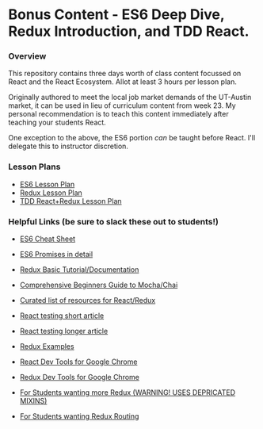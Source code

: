 # Bonus Content - ES6 Deep Dive, Redux Introduction, and TDD React.

### Overview

This repository contains three days worth of class content focussed on React and the React Ecosystem. Allot at least 3 hours per lesson plan.

Originally authored to meet the local job market demands of the UT-Austin market, it can be used in lieu of curriculum content from week 23. My personal recommendation is to teach this content immediately after teaching your students React.

One exception to the above, the ES6 portion *can* be taught before React. I'll delegate this to instructor discretion.

### Lesson Plans

* [ES6 Lesson Plan](Day-1-ES6/Day-1-LessonPlan.md)
* [Redux Lesson Plan](Day-2-Redux/Day-2-LessonPlan.md)
* [TDD React+Redux Lesson Plan](Day-3-TDD-React-Redux/Day-3-LessonPlan.md)

### Helpful Links (be sure to slack these out to students!)

* [ES6 Cheat Sheet](https://github.com/DrkSephy/es6-cheatsheet)

* [ES6 Promises in detail](https://github.com/mattdesl/promise-cookbook)

* [Redux Basic Tutorial/Documentation](http://redux.js.org/docs/basics/)

* [Comprehensive Beginners Guide to Mocha/Chai](https://www.sitepoint.com/unit-test-javascript-mocha-chai/)

* [Curated list of resources for React/Redux](https://github.com/markerikson/react-redux-links)

* [React testing short article](https://medium.com/selleo/testing-react-components-best-practices-2f77ac302d12)

* [React testing longer article](https://medium.freecodecamp.com/the-right-way-to-test-react-components-548a4736ab22)

* [Redux Examples](https://github.com/reactjs/redux)

* [React Dev Tools for Google Chrome](https://chrome.google.com/webstore/detail/react-developer-tools/fmkadmapgofadopljbjfkapdkoienihi?hl=en)

* [Redux Dev Tools for Google Chrome](https://chrome.google.com/webstore/detail/redux-devtools/lmhkpmbekcpmknklioeibfkpmmfibljd?hl=en)

* [For Students wanting more Redux (WARNING! USES DEPRICATED MIXINS)](http://teropa.info/blog/2015/09/10/full-stack-redux-tutorial.html)

* [For Students wanting Redux Routing](http://jamesknelson.com/simple-routing-redux-react/)


